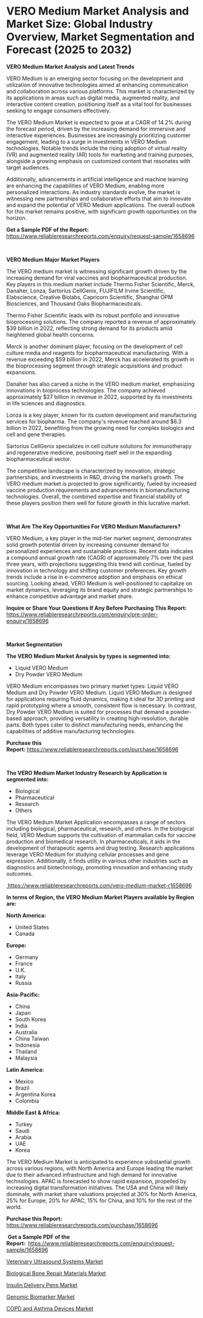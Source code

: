 <p><h1>VERO Medium Market Analysis and Market Size: Global Industry Overview, Market Segmentation and Forecast (2025 to 2032)</h1></p><p><strong>VERO Medium Market Analysis and Latest Trends</strong></p>
<p><p>VERO Medium is an emerging sector focusing on the development and utilization of innovative technologies aimed at enhancing communication and collaboration across various platforms. This market is characterized by its applications in areas such as digital media, augmented reality, and interactive content creation, positioning itself as a vital tool for businesses seeking to engage consumers effectively.</p><p>The VERO Medium Market is expected to grow at a CAGR of 14.2% during the forecast period, driven by the increasing demand for immersive and interactive experiences. Businesses are increasingly prioritizing customer engagement, leading to a surge in investments in VERO Medium technologies. Notable trends include the rising adoption of virtual reality (VR) and augmented reality (AR) tools for marketing and training purposes, alongside a growing emphasis on customized content that resonates with target audiences.</p><p>Additionally, advancements in artificial intelligence and machine learning are enhancing the capabilities of VERO Medium, enabling more personalized interactions. As industry standards evolve, the market is witnessing new partnerships and collaborative efforts that aim to innovate and expand the potential of VERO Medium applications. The overall outlook for this market remains positive, with significant growth opportunities on the horizon.</p></p>
<p><strong>Get a Sample PDF of the Report:&nbsp;</strong> <a href="https://www.reliableresearchreports.com/enquiry/request-sample/1658696?utm_campaign=24&utm_medium=2&utm_source=Github&utm_content=ia&utm_term=03032025&utm_id=vero-medium">https://www.reliableresearchreports.com/enquiry/request-sample/1658696</a></p>
<p>&nbsp;</p>
<p><strong>VERO Medium Major Market Players</strong></p>
<p><p>The VERO medium market is witnessing significant growth driven by the increasing demand for viral vaccines and biopharmaceutical production. Key players in this medium market include Thermo Fisher Scientific, Merck, Danaher, Lonza, Sartorius CellGenix, FUJIFILM Irvine Scientific, Elabscience, Creative Biolabs, Capricorn Scientific, Shanghai OPM Biosciences, and Thousand Oaks Biopharmaceuticals.</p><p>Thermo Fisher Scientific leads with its robust portfolio and innovative bioprocessing solutions. The company reported a revenue of approximately $39 billion in 2022, reflecting strong demand for its products amid heightened global health concerns.</p><p>Merck is another dominant player, focusing on the development of cell culture media and reagents for biopharmaceutical manufacturing. With a revenue exceeding $59 billion in 2022, Merck has accelerated its growth in the bioprocessing segment through strategic acquisitions and product expansions.</p><p>Danaher has also carved a niche in the VERO medium market, emphasizing innovations in bioprocess technologies. The company achieved approximately $27 billion in revenue in 2022, supported by its investments in life sciences and diagnostics.</p><p>Lonza is a key player, known for its custom development and manufacturing services for biopharma. The company's revenue reached around $6.3 billion in 2022, benefiting from the growing need for complex biologics and cell and gene therapies.</p><p>Sartorius CellGenix specializes in cell culture solutions for immunotherapy and regenerative medicine, positioning itself well in the expanding biopharmaceutical sector.</p><p>The competitive landscape is characterized by innovation, strategic partnerships, and investments in R&D, driving the market’s growth. The VERO medium market is projected to grow significantly, fueled by increased vaccine production requirements and advancements in biomanufacturing technologies. Overall, the combined expertise and financial stability of these players position them well for future growth in this lucrative market.</p></p>
<p>&nbsp;</p>
<p><strong>What Are The Key Opportunities For VERO Medium Manufacturers?</strong></p>
<p><p>VERO Medium, a key player in the mid-tier market segment, demonstrates solid growth potential driven by increasing consumer demand for personalized experiences and sustainable practices. Recent data indicates a compound annual growth rate (CAGR) of approximately 7% over the past three years, with projections suggesting this trend will continue, fueled by innovation in technology and shifting customer preferences. Key growth trends include a rise in e-commerce adoption and emphasis on ethical sourcing. Looking ahead, VERO Medium is well-positioned to capitalize on market dynamics, leveraging its brand equity and strategic partnerships to enhance competitive advantage and market share.</p></p>
<p><strong>Inquire or Share Your Questions If Any Before Purchasing This Report:</strong> <a href="https://www.reliableresearchreports.com/enquiry/pre-order-enquiry/1658696?utm_campaign=24&utm_medium=2&utm_source=Github&utm_content=ia&utm_term=03032025&utm_id=vero-medium">https://www.reliableresearchreports.com/enquiry/pre-order-enquiry/1658696</a></p>
<p>&nbsp;</p>
<p><strong>Market Segmentation</strong></p>
<p><strong>The VERO Medium Market Analysis by types is segmented into:</strong></p>
<p><ul><li>Liquid VERO Medium</li><li>Dry Powder VERO Medium</li></ul></p>
<p><p>VERO Medium encompasses two primary market types: Liquid VERO Medium and Dry Powder VERO Medium. Liquid VERO Medium is designed for applications requiring fluid dynamics, making it ideal for 3D printing and rapid prototyping where a smooth, consistent flow is necessary. In contrast, Dry Powder VERO Medium is suited for processes that demand a powder-based approach, providing versatility in creating high-resolution, durable parts. Both types cater to distinct manufacturing needs, enhancing the capabilities of additive manufacturing technologies.</p></p>
<p><strong>Purchase this Report:&nbsp;</strong><a href="https://www.reliableresearchreports.com/purchase/1658696?utm_campaign=24&utm_medium=2&utm_source=Github&utm_content=ia&utm_term=03032025&utm_id=vero-medium">https://www.reliableresearchreports.com/purchase/1658696</a></p>
<p>&nbsp;</p>
<p><strong>The VERO Medium Market Industry Research by Application is segmented into:</strong></p>
<p><ul><li>Biological</li><li>Pharmaceutical</li><li>Research</li><li>Others</li></ul></p>
<p><p>The VERO Medium Market Application encompasses a range of sectors including biological, pharmaceutical, research, and others. In the biological field, VERO Medium supports the cultivation of mammalian cells for vaccine production and biomedical research. In pharmaceuticals, it aids in the development of therapeutic agents and drug testing. Research applications leverage VERO Medium for studying cellular processes and gene expression. Additionally, it finds utility in various other industries such as diagnostics and biotechnology, promoting innovation and enhancing study outcomes.</p></p>
<p><a href="https://www.reliableresearchreports.com/vero-medium-market-r1658696?utm_campaign=24&utm_medium=2&utm_source=Github&utm_content=ia&utm_term=03032025&utm_id=vero-medium">&nbsp;https://www.reliableresearchreports.com/vero-medium-market-r1658696</a></p>
<p><strong>In terms of Region, the VERO Medium Market Players available by Region are:</strong></p>
<p>
    <p> <strong> North America: </strong>
        <ul>
            <li>United States</li>
            <li>Canada</li>
        </ul>
        </p> 
    <p> <strong> Europe: </strong>
        <ul>
            <li>Germany</li>
            <li>France</li>
            <li>U.K.</li>
            <li>Italy</li>
            <li>Russia</li>
        </ul>
        </p> 
    <p> <strong> Asia-Pacific: </strong>
        <ul>
            <li>China</li>
            <li>Japan</li>
            <li>South Korea</li>
            <li>India</li>
            <li>Australia</li>
            <li>China Taiwan</li>
            <li>Indonesia</li>
            <li>Thailand</li>
            <li>Malaysia</li>
        </ul>
        </p> 
    <p> <strong> Latin America: </strong>
        <ul>
            <li>Mexico</li>
            <li>Brazil</li>
            <li>Argentina Korea</li>
            <li>Colombia</li>
        </ul>
        </p> 
    <p> <strong> Middle East & Africa: </strong>
        <ul>
            <li>Turkey</li>
            <li>Saudi</li>
            <li>Arabia</li>
            <li>UAE</li>
            <li>Korea</li>
        </ul>
    </p>
    </p>
<p><p>The VERO Medium Market is anticipated to experience substantial growth across various regions, with North America and Europe leading the market due to their advanced infrastructure and high demand for innovative technologies. APAC is forecasted to show rapid expansion, propelled by increasing digital transformation initiatives. The USA and China will likely dominate, with market share valuations projected at 30% for North America, 25% for Europe, 20% for APAC, 15% for China, and 10% for the rest of the world.</p></p>
<p><strong>Purchase this Report: </strong><a href="https://www.reliableresearchreports.com/purchase/1658696?utm_campaign=24&utm_medium=2&utm_source=Github&utm_content=ia&utm_term=03032025&utm_id=vero-medium">https://www.reliableresearchreports.com/purchase/1658696</a></p>
<p>&nbsp;<strong>Get a Sample PDF of the Report:&nbsp;&nbsp;</strong><a href="https://www.reliableresearchreports.com/enquiry/request-sample/1658696?utm_campaign=24&utm_medium=2&utm_source=Github&utm_content=ia&utm_term=03032025&utm_id=vero-medium">https://www.reliableresearchreports.com/enquiry/request-sample/1658696</a></p>
<p><strong></strong></p>
<p><p><a href="https://github.com/berbelsagwan/Market-Research-Report-List-1/blob/main/veterinary-ultrasound-systems-market.md?utm_campaign=24&utm_medium=2&utm_source=Github&utm_content=ia&utm_term=03032025&utm_id=vero-medium">Veterinary Ultrasound Systems Market</a></p><p><a href="https://github.com/momossidram/Market-Research-Report-List-1/blob/main/biological-bone-repair-materials-market.md?utm_campaign=24&utm_medium=2&utm_source=Github&utm_content=ia&utm_term=03032025&utm_id=vero-medium">Biological Bone Repair Materials Market</a></p><p><a href="https://github.com/dailyspunj47/Market-Research-Report-List-1/blob/main/insulin-delivery-pens-market.md?utm_campaign=24&utm_medium=2&utm_source=Github&utm_content=ia&utm_term=03032025&utm_id=vero-medium">Insulin Delivery Pens Market</a></p><p><a href="https://github.com/AngelaWalsh696/Market-Research-Report-List-1/blob/main/genomic-biomarker-market.md?utm_campaign=24&utm_medium=2&utm_source=Github&utm_content=ia&utm_term=03032025&utm_id=vero-medium">Genomic Biomarker Market</a></p><p><a href="https://github.com/ajayanhaizan/Market-Research-Report-List-1/blob/main/copd-and-asthma-devices-market.md?utm_campaign=24&utm_medium=2&utm_source=Github&utm_content=ia&utm_term=03032025&utm_id=vero-medium">COPD and Asthma Devices Market</a></p></p>
